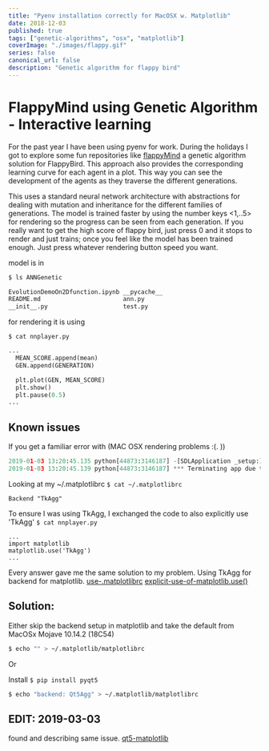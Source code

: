 ```yaml
---
title: "Pyenv installation correctly for MacOSX w. Matplotlib"
date: 2018-12-03
published: true
tags: ["genetic-algorithms", "osx", "matplotlib"]
coverImage: "./images/flappy.gif"
series: false
canonical_url: false
description: "Genetic algorithm for flappy bird"
---
```

# FlappyMind using Genetic Algorithm - Interactive learning
For the past year I have been using pyenv for work. During the holidays I got to explore some fun repositories like [flappyMind](https://github.com/JonasRSV/flappyMind) a genetic algorithm solution for FlappyBird. This approach also provides the corresponding learning curve for each agent in a plot. This way you can see the development of the agents as they traverse the different generations.

This uses a standard neural network architecture with abstractions for dealing with mutation and inheritance for the different families of generations. The model is trained faster by using the number keys <1,..5> for rendering so the progress can be seen from each generation. If you really want to get the high score of flappy bird, just press 0 and it stops to render and just trains; once you feel like the model has been trained enough. Just press whatever rendering button speed you want.

model is in 

```bash
$ ls ANNGenetic

EvolutionDemoOn2Dfunction.ipynb __pycache__
README.md                       ann.py
__init__.py                     test.py 
```

for rendering it is using

`$ cat nnplayer.py`

```python
...
  MEAN_SCORE.append(mean)
  GEN.append(GENERATION)

  plt.plot(GEN, MEAN_SCORE)
  plt.show()
  plt.pause(0.5)
...
```



## Known issues
If you get a familiar error with (MAC OSX rendering problems :(. ))

```python
2019-01-03 13:20:45.135 python[44873:3146187] -[SDLApplication _setup:]: unrecognized selector sent to instance 0x7f824fe98430
2019-01-03 13:20:45.139 python[44873:3146187] *** Terminating app due to uncaught exception 'NSInvalidArgumentException', reason: '-[SDLApplication _setup:]: unrecognized selector sent to instance 0x7f824fe98430'
```

Looking at my ~/.matplotlibrc
`$ cat ~/.matplotlibrc`

```
Backend "TkAgg"
```

To ensure I was using TkAgg, I exchanged the code to also explicitly use 'TkAgg'
`$ cat nnplayer.py`
```
...
import matplotlib
matplotlib.use('TkAgg')
...
```

Every answer gave me the same solution to my problem. Using TkAgg for backend for matplotlib.
[use-.matplotlibrc](https://stackoverflow.com/a/34583958/3767229)
[explicit-use-of-matplotlib.use()](https://stackoverflow.com/a/34583958/3767229)

## Solution:

Either skip the backend setup in matplotlib and take the default from MacOSx Mojave 10.14.2 (18C54)

```bash
$ echo "" > ~/.matplotlib/matplotlibrc
```

Or


Install `$ pip install pyqt5`
```bash
$ echo "backend: Qt5Agg" > ~/.matplotlib/matplotlibrc
```

## EDIT: 2019-03-03
found and describing same issue.
[qt5-matplotlib](https://stackoverflow.com/a/53852328/3767229)